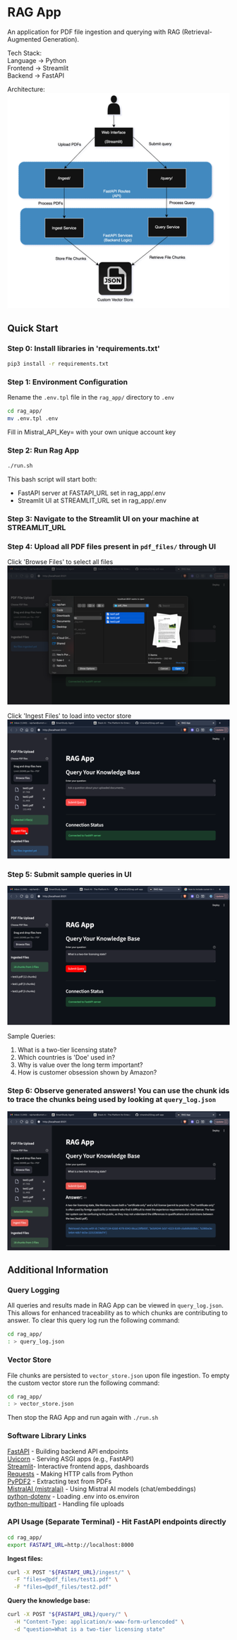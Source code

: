 # RAG App

An application for PDF file ingestion and querying with RAG (Retrieval-Augmented Generation).

Tech Stack:  
Language -> Python  
Frontend -> Streamlit  
Backend -> FastAPI

Architecture:
![RAG App Architecture](assets/arch.png)

## Quick Start


### Step 0: Install libraries in 'requirements.txt'

```bash
pip3 install -r requirements.txt
```

### Step 1: Environment Configuration

Rename the `.env.tpl` file in the `rag_app/` directory to `.env`
```bash
cd rag_app/
mv .env.tpl .env
```
Fill in Mistral_API_Key= with your own unique account key

### Step 2: Run Rag App
```bash
./run.sh
```

This bash script will start both:
- FastAPI server at FASTAPI_URL set in rag_app/.env
- Streamlit UI at STREAMLIT_URL set in rag_app/.env

### Step 3: Navigate to the Streamlit UI on your machine at STREAMLIT_URL

### Step 4: Upload all PDF files present in `pdf_files/` through UI

Click 'Browse Files' to select all files
![PDF Upload](assets/pdf_upload.png)

Click 'Ingest Files' to load into vector store
![File Ingestion](assets/ingest_files.png)

### Step 5: Submit sample queries in UI
![Query Submission](assets/query_submit.png)

Sample Queries:
1. What is a two-tier licensing state?
2. Which countries is 'Doe' used in?
3. Why is value over the long term important?
4. How is customer obsession shown by Amazon?

### Step 6: Observe generated answers! You can use the chunk ids to trace the chunks being used by looking at `query_log.json`

![Generated Answer](assets/generated_answer.png)


## Additional Information


### Query Logging

All queries and results made in RAG App can be viewed in `query_log.json`. This allows for enhanced traceability as to which chunks are contributing to answer. To clear this query log run the following command:

```bash
cd rag_app/
: > query_log.json
```

### Vector Store

File chunks are persisted to `vector_store.json` upon file ingestion. To empty the custom vector store run the following command:

```bash
cd rag_app/
: > vector_store.json
```

Then stop the RAG App and run again with `./run.sh`

### Software Library Links
[FastAPI](https://fastapi.tiangolo.com/) - Building backend API endpoints  
[Uvicorn](https://www.uvicorn.org/) - Serving ASGI apps (e.g., FastAPI)  
[Streamlit](https://streamlit.io/)- Interactive frontend apps, dashboards  
[Requests](https://requests.readthedocs.io/en/latest/) - Making HTTP calls from Python  
[PyPDF2](https://pypi.org/project/PyPDF2/) - Extracting text from PDFs  
[MistralAI (mistralai)](https://github.com/mistralai/client-python) - Using Mistral AI models (chat/embeddings)  
[python-dotenv](https://pypi.org/project/python-dotenv/) - Loading .env into os.environ  
[python-multipart](https://pypi.org/project/python-multipart/) - Handling file uploads  


### API Usage (Separate Terminal) - Hit FastAPI endpoints directly

```bash
cd rag_app/
export FASTAPI_URL=http://localhost:8000
```

**Ingest files:**
```bash
curl -X POST "${FASTAPI_URL}/ingest/" \
  -F "files=@pdf_files/test1.pdf" \
  -F "files=@pdf_files/test2.pdf"
```

**Query the knowledge base:**
```bash
curl -X POST "${FASTAPI_URL}/query/" \
  -H "Content-Type: application/x-www-form-urlencoded" \
  -d "question=What is a two-tier licensing state"
```